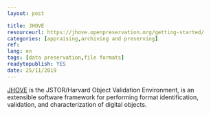 ```yaml
---
layout: post 

title: JHOVE
resourceurl: https://jhove.openpreservation.org/getting-started/
categories: [appraising,archiving and preserving]
ref: 
lang: en
tags: [data preservation,file formats]
readytopublish: YES
date: 25/11/2019
---
```

[JHOVE](https://jhove.openpreservation.org/getting-started/) is the JSTOR/Harvard Object Validation Environment, is an extensible software framework for performing format identification, validation, and characterization of digital objects.